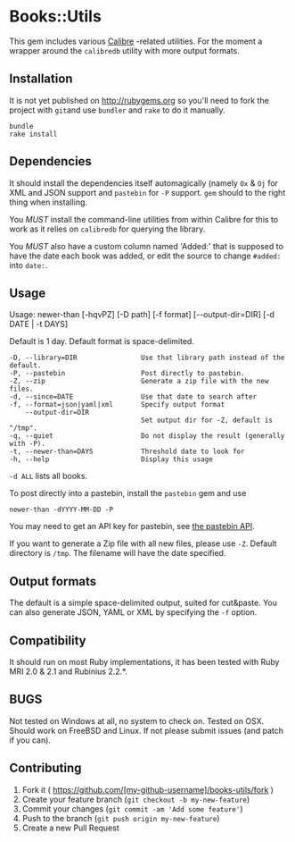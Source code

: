# Books::Utils

This gem includes various [Calibre](http://calibre-ebook.com) -related utilities.
For the moment a wrapper around the `calibredb` utility with more output formats.

## Installation

It is not yet published on http://rubygems.org so you'll need to fork the project
with `git`and use `bundler` and `rake` to do it manually. 

    bundle
    rake install

## Dependencies

It should install the dependencies itself automagically (namely `Ox` & `Oj` for
XML and JSON support and `pastebin` for `-P` support.  `gem` should to the right thing
when installing.

You *MUST* install the command-line utilities from within Calibre for this to
work as it relies on `calibredb` for querying the library.

You *MUST* also have a custom column named 'Added:' that is supposed to have the
date each book was added, or edit the source to change `#added:` into `date:`.

## Usage

Usage: newer-than [-hqvPZ] [-D path] [-f format] [--output-dir=DIR] [-d DATE | -t DAYS]

Default is 1 day.  Default format is space-delimited.

    -D, --library=DIR                Use that library path instead of the default.
    -P, --pastebin                   Post directly to pastebin.
    -Z, --zip                        Generate a zip file with the new files.
    -d, --since=DATE                 Use that date to search after
    -f, --format=json|yaml|xml       Specify output format
        --output-dir=DIR
                                     Set output dir for -Z, default is "/tmp".
    -q, --quiet                      Do not display the result (generally with -P).
    -t, --newer-than=DAYS            Threshold date to look for
    -h, --help                       Display this usage

`-d ALL` lists all books.

To post directly into a pastebin, install the `pastebin` gem and use

    newer-than -dYYYY-MM-DD -P
    
You may need to get an API key for pastebin, see [the pastebin API](http://pastebin.com/api).

If you want to generate a Zip file with all new files, please use `-Z`.  Default directory is `/tmp`.  The filename will have the date specified.

## Output formats
 
The default is a simple space-delimited output, suited for cut&paste. You can
also generate JSON, YAML or XML by specifying the `-f` option.

## Compatibility

It should run on most Ruby implementations, it has been tested with Ruby MRI 2.0 & 2.1
and Rubinius 2.2.*.

## BUGS

Not tested on Windows at all, no system to check on.  Tested on OSX.
Should work on FreeBSD and Linux.  If not please submit issues (and patch
if you can).

## Contributing

1. Fork it ( https://github.com/[my-github-username]/books-utils/fork )
2. Create your feature branch (`git checkout -b my-new-feature`)
3. Commit your changes (`git commit -am 'Add some feature'`)
4. Push to the branch (`git push origin my-new-feature`)
5. Create a new Pull Request
